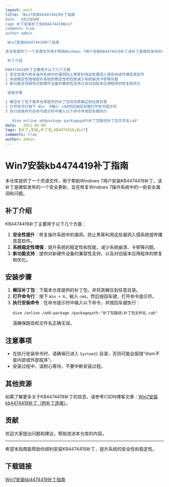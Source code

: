 ```yaml
---
layout: post
title: "Win7安装kb4474419补丁指南
date   20210509
tags 补丁安装补丁包KB4474419Win7
comments true
author admin

 Win7安装kb4474419补丁指南

本仓库提供了一个资源文件用于帮助Windows 7用户安装KB4474419补丁该补丁是微软发布的一个安全更新旨在修复Windows 7操作系统中的一些安全漏洞和问题

 补丁介绍

KB4474419补丁主要用于以下几个方面
1 安全性提升修复操作系统中的漏洞防止黑客利用这些漏洞入侵系统或传播恶意软件
2 系统稳定性增强提升系统的稳定性和性能减少系统崩溃卡顿等问题
3 新功能支持提供对新硬件设备的兼容性支持以及对旧版本应用程序的修复和优化

 安装步骤

1 解压补丁包下载本仓库提供的补丁包并将其解压到任意目录
2 打开命令行按下 Win  R输入 cmd然后按回车键打开命令提示符
3 执行安装命令在命令提示符中输入以下命令并按回车键执行
   
   dism online addpackage packagepath补丁包路径补丁包文件名cab"
date:   2021-05-09
tags: [补丁,安装,补丁包,KB4474419,Win7]
comments: true
author: admin
---
```

# Win7安装kb4474419补丁指南

本仓库提供了一个资源文件，用于帮助Windows 7用户安装KB4474419补丁。该补丁是微软发布的一个安全更新，旨在修复Windows 7操作系统中的一些安全漏洞和问题。

## 补丁介绍

KB4474419补丁主要用于以下几个方面：
1. **安全性提升**：修复操作系统中的漏洞，防止黑客利用这些漏洞入侵系统或传播恶意软件。
2. **系统稳定性增强**：提升系统的稳定性和性能，减少系统崩溃、卡顿等问题。
3. **新功能支持**：提供对新硬件设备的兼容性支持，以及对旧版本应用程序的修复和优化。

## 安装步骤

1. **解压补丁包**：下载本仓库提供的补丁包，并将其解压到任意目录。
2. **打开命令行**：按下 `Win + R`，输入 `cmd`，然后按回车键，打开命令提示符。
3. **执行安装命令**：在命令提示符中输入以下命令，并按回车键执行：
   ```
   dism /online /add-package /packagepath:"补丁包路径\补丁包文件名.cab"
   ```
   请确保路径和文件名正确无误。

## 注意事项

- 在执行安装命令时，请确保已进入 `System32` 目录，否则可能会报错“dism不是内部或外部程序”。
- 安装过程中，请耐心等待，不要中断安装过程。

## 其他资源

如需了解更多关于KB4474419补丁的信息，请参考CSDN博客文章：[Win7安装kb4474419补丁（附补丁连接）](https://blog.csdn.net/j_031591/article/details/120327700)。

## 贡献

欢迎大家提出问题和建议，帮助改进本仓库的内容。

---

希望本指南能帮助你顺利安装KB4474419补丁，提升系统的安全性和稳定性。

## 下载链接

[Win7安装kb4474419补丁指南](https://pan.quark.cn/s/1d38f043b4ee)